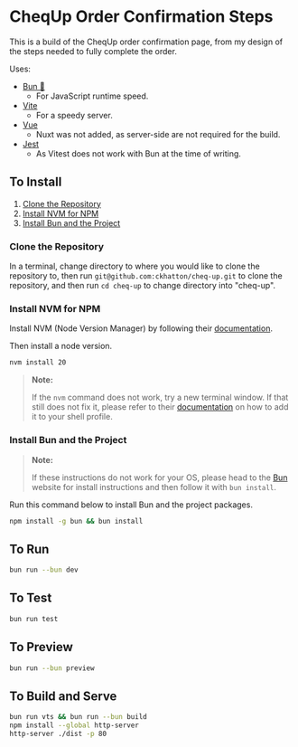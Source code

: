 # CheqUp Order Confirmation Steps

This is a build of the CheqUp order confirmation page, from my design of the steps needed to fully complete the order.

Uses:

- [Bun 🍞](https://bun.sh)
  - For JavaScript runtime speed.
- [Vite](https://vite.dev)
  - For a speedy server.
- [Vue](https://vuejs.org)
  - Nuxt was not added, as server-side are not required for the build.
- [Jest](https://jestjs.io)
  - As Vitest does not work with Bun at the time of writing.

## To Install

1. [Clone the Repository](#clone-the-repository)
2. [Install NVM for NPM](#install-nvm-for-npm)
3. [Install Bun and the Project](#install-bun-and-the-project)

### Clone the Repository

In a terminal, change directory to where you would like to clone the repository to, then run `git@github.com:ckhatton/cheq-up.git` to clone the repository, and then run `cd cheq-up` to change directory into "cheq-up".

### Install NVM for NPM

Install NVM (Node Version Manager) by following their [documentation](https://github.com/nvm-sh/nvm?tab=readme-ov-file#installing-and-updating).

Then install a node version.

```bash
nvm install 20
```

> **Note:**
>
> If the `nvm` command does not work, try a new terminal window. If that still does not fix it, please refer to their [documentation](https://github.com/nvm-sh/nvm#troubleshooting-on-linux) on how to add it to your shell profile.

### Install Bun and the Project

> **Note:**
>
> If these instructions do not work for your OS, please head to the [Bun](https://bun.sh/docs/installation) website for install instructions and then follow it with `bun install`.

Run this command below to install Bun and the project packages.

```bash
npm install -g bun && bun install
```

## To Run

```bash
bun run --bun dev
```

## To Test

```bash
bun run test
```

## To Preview

```bash
bun run --bun preview
```

## To Build and Serve

```bash
bun run vts && bun run --bun build
npm install --global http-server
http-server ./dist -p 80
```
